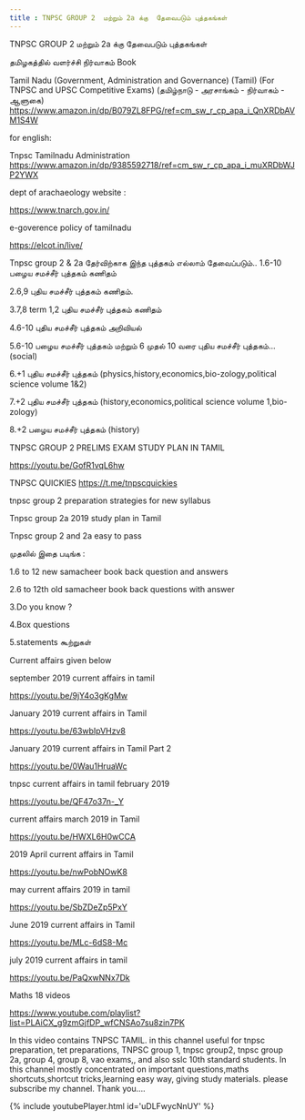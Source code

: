 ```yaml
---
title : TNPSC GROUP 2  மற்றும் 2a க்கு  தேவைபடும் புத்தகங்கள்
---
```


TNPSC GROUP 2  மற்றும் 2a க்கு  தேவைபடும் புத்தகங்கள்

தமிழகத்தில் வளர்ச்சி நிர்வாகம் Book

Tamil Nadu (Government, Administration and Governance) (Tamil) (For TNPSC and UPSC Competitive Exams) (தமிழ்நாடு - அரசாங்கம் - நிர்வாகம் - ஆளுகை) https://www.amazon.in/dp/B079ZL8FPG/ref=cm_sw_r_cp_apa_i_QnXRDbAVM1S4W

for english:

Tnpsc Tamilnadu Administration https://www.amazon.in/dp/9385592718/ref=cm_sw_r_cp_apa_i_muXRDbWJP2YWX

dept of arachaeology website :

https://www.tnarch.gov.in/

e-goverence policy of tamilnadu

https://elcot.in/live/


Tnpsc group 2 & 2a தேர்விற்காக இந்த புத்தகம் எல்லாம் தேவைப்படும்..
1.6-10 பழைய சமச்சீர் புத்தகம் கணிதம்

2.6,9 புதிய சமச்சீர் புத்தகம் கணிதம்.

3.7,8 term 1,2 புதிய சமச்சீர் புத்தகம் கணிதம்

4.6-10 புதிய சமச்சீர் புத்தகம் அறிவியல்

5.6-10 பழைய சமச்சீர் புத்தகம் மற்றும் 6 முதல் 10 வரை புதிய சமச்சீர் புத்தகம்...(social)

6.+1 புதிய சமச்சீர் புத்தகம் (physics,history,economics,bio-zology,political science volume 1&2)

7.+2 புதிய சமச்சீர் புத்தகம்
(history,economics,political science volume 1,bio-zology)

8.+2 பழைய சமச்சீர் புத்தகம் (history)

 TNPSC GROUP 2 PRELIMS EXAM STUDY PLAN IN TAMIL

https://youtu.be/GofR1vqL6hw

TNPSC QUICKIES
https://t.me/tnpscquickies

tnpsc group 2 preparation strategies for new syllabus

Tnpsc group 2a 2019 study plan in Tamil

Tnpsc group 2 and 2a easy to pass

முதலில் இதை படிங்க :

1.6 to 12 new samacheer book back question and answers

2.6 to 12th old samacheer book back questions with answer

3.Do you know ?

4.Box questions

5.statements கூற்றுகள்

Current affairs given below 

september 2019 current affairs in tamil

https://youtu.be/9jY4o3gKgMw

January 2019 current affairs in Tamil

https://youtu.be/63wbIpVHzv8

January 2019 current affairs in Tamil Part 2

https://youtu.be/0Wau1HruaWc

tnpsc current affairs in tamil february 2019

https://youtu.be/QF47o37n-_Y

current affairs march 2019 in Tamil

https://youtu.be/HWXL6H0wCCA

2019 April current affairs in Tamil

https://youtu.be/nwPobNOwK8

may current affairs 2019 in tamil

https://youtu.be/SbZDeZp5PxY

June 2019 current affairs in Tamil

https://youtu.be/MLc-6dS8-Mc

july 2019 current affairs in tamil

https://youtu.be/PaQxwNNx7Dk

Maths 18 videos

https://www.youtube.com/playlist?list=PLAiCX_g9zmGjfDP_wfCNSAo7su8zin7PK

In this video contains TNPSC TAMIL. in this channel useful for tnpsc preparation, tet preparations, TNPSC group 1, tnpsc group2, tnpsc group 2a, group 4, group 8, vao exams,, and also sslc 10th standard students. In this channel mostly concentrated on important questions,maths shortcuts,shortcut tricks,learning easy way, giving study materials. please subscribe my channel. Thank you....



{% include youtubePlayer.html id='uDLFwycNnUY' %}
